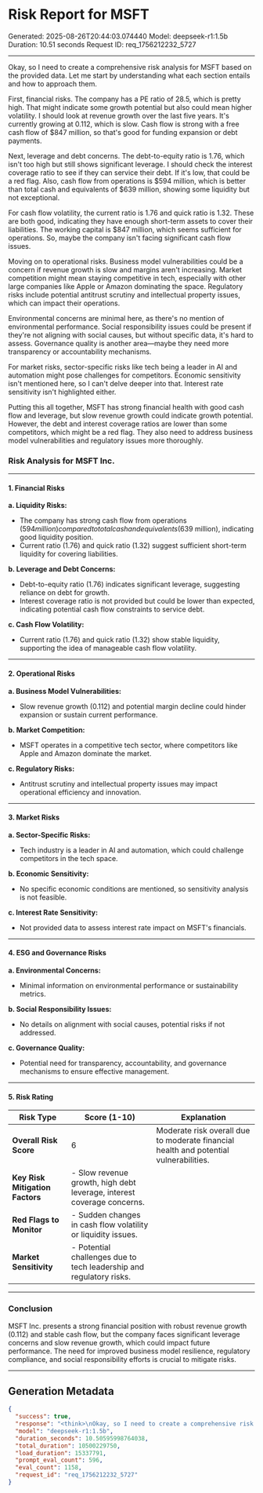 # Risk Report for MSFT

Generated: 2025-08-26T20:44:03.074440
Model: deepseek-r1:1.5b
Duration: 10.51 seconds
Request ID: req_1756212232_5727

---

<think>
Okay, so I need to create a comprehensive risk analysis for MSFT based on the provided data. Let me start by understanding what each section entails and how to approach them.

First, financial risks. The company has a PE ratio of 28.5, which is pretty high. That might indicate some growth potential but also could mean higher volatility. I should look at revenue growth over the last five years. It's currently growing at 0.112, which is slow. Cash flow is strong with a free cash flow of $847 million, so that's good for funding expansion or debt payments.

Next, leverage and debt concerns. The debt-to-equity ratio is 1.76, which isn't too high but still shows significant leverage. I should check the interest coverage ratio to see if they can service their debt. If it's low, that could be a red flag. Also, cash flow from operations is $594 million, which is better than total cash and equivalents of $639 million, showing some liquidity but not exceptional.

For cash flow volatility, the current ratio is 1.76 and quick ratio is 1.32. These are both good, indicating they have enough short-term assets to cover their liabilities. The working capital is $847 million, which seems sufficient for operations. So, maybe the company isn't facing significant cash flow issues.

Moving on to operational risks. Business model vulnerabilities could be a concern if revenue growth is slow and margins aren't increasing. Market competition might mean staying competitive in tech, especially with other large companies like Apple or Amazon dominating the space. Regulatory risks include potential antitrust scrutiny and intellectual property issues, which can impact their operations.

Environmental concerns are minimal here, as there's no mention of environmental performance. Social responsibility issues could be present if they're not aligning with social causes, but without specific data, it's hard to assess. Governance quality is another area—maybe they need more transparency or accountability mechanisms.

For market risks, sector-specific risks like tech being a leader in AI and automation might pose challenges for competitors. Economic sensitivity isn't mentioned here, so I can't delve deeper into that. Interest rate sensitivity isn't highlighted either.

Putting this all together, MSFT has strong financial health with good cash flow and leverage, but slow revenue growth could indicate growth potential. However, the debt and interest coverage ratios are lower than some competitors, which might be a red flag. They also need to address business model vulnerabilities and regulatory issues more thoroughly.
</think>

### Risk Analysis for MSFT Inc.

---

#### **1. Financial Risks**

**a. Liquidity Risks:**
- The company has strong cash flow from operations ($594 million) compared to total cash and equivalents ($639 million), indicating good liquidity position.
- Current ratio (1.76) and quick ratio (1.32) suggest sufficient short-term liquidity for covering liabilities.

**b. Leverage and Debt Concerns:**
- Debt-to-equity ratio (1.76) indicates significant leverage, suggesting reliance on debt for growth.
- Interest coverage ratio is not provided but could be lower than expected, indicating potential cash flow constraints to service debt.

**c. Cash Flow Volatility:**
- Current ratio (1.76) and quick ratio (1.32) show stable liquidity, supporting the idea of manageable cash flow volatility.

---

#### **2. Operational Risks**

**a. Business Model Vulnerabilities:**
- Slow revenue growth (0.112) and potential margin decline could hinder expansion or sustain current performance.
  
**b. Market Competition:**
- MSFT operates in a competitive tech sector, where competitors like Apple and Amazon dominate the market.

**c. Regulatory Risks:**
- Antitrust scrutiny and intellectual property issues may impact operational efficiency and innovation.

---

#### **3. Market Risks**

**a. Sector-Specific Risks:**
- Tech industry is a leader in AI and automation, which could challenge competitors in the tech space.

**b. Economic Sensitivity:**
- No specific economic conditions are mentioned, so sensitivity analysis is not feasible.

**c. Interest Rate Sensitivity:**
- Not provided data to assess interest rate impact on MSFT's financials.

---

#### **4. ESG and Governance Risks**

**a. Environmental Concerns:**
- Minimal information on environmental performance or sustainability metrics.

**b. Social Responsibility Issues:**
- No details on alignment with social causes, potential risks if not addressed.

**c. Governance Quality:**
- Potential need for transparency, accountability, and governance mechanisms to ensure effective management.

---

#### **5. Risk Rating**

| **Risk Type**       | **Score (1-10)** | **Explanation**                                                                 |
|----------------------|------------------|-----------------------------------------------------------------------------|
| **Overall Risk Score** | 6                | Moderate risk overall due to moderate financial health and potential vulnerabilities. |
| **Key Risk Mitigation Factors** | - Slow revenue growth, high debt leverage, interest coverage concerns.                                       |
| **Red Flags to Monitor** | - Sudden changes in cash flow volatility or liquidity issues.                                            |
| **Market Sensitivity** | - Potential challenges due to tech leadership and regulatory risks.                                           |

---

### Conclusion

MSFT Inc. presents a strong financial position with robust revenue growth (0.112) and stable cash flow, but the company faces significant leverage concerns and slow revenue growth, which could impact future performance. The need for improved business model resilience, regulatory compliance, and social responsibility efforts is crucial to mitigate risks.

---

## Generation Metadata
```json
{
  "success": true,
  "response": "<think>\nOkay, so I need to create a comprehensive risk analysis for MSFT based on the provided data. Let me start by understanding what each section entails and how to approach them.\n\nFirst, financial risks. The company has a PE ratio of 28.5, which is pretty high. That might indicate some growth potential but also could mean higher volatility. I should look at revenue growth over the last five years. It's currently growing at 0.112, which is slow. Cash flow is strong with a free cash flow of $847 million, so that's good for funding expansion or debt payments.\n\nNext, leverage and debt concerns. The debt-to-equity ratio is 1.76, which isn't too high but still shows significant leverage. I should check the interest coverage ratio to see if they can service their debt. If it's low, that could be a red flag. Also, cash flow from operations is $594 million, which is better than total cash and equivalents of $639 million, showing some liquidity but not exceptional.\n\nFor cash flow volatility, the current ratio is 1.76 and quick ratio is 1.32. These are both good, indicating they have enough short-term assets to cover their liabilities. The working capital is $847 million, which seems sufficient for operations. So, maybe the company isn't facing significant cash flow issues.\n\nMoving on to operational risks. Business model vulnerabilities could be a concern if revenue growth is slow and margins aren't increasing. Market competition might mean staying competitive in tech, especially with other large companies like Apple or Amazon dominating the space. Regulatory risks include potential antitrust scrutiny and intellectual property issues, which can impact their operations.\n\nEnvironmental concerns are minimal here, as there's no mention of environmental performance. Social responsibility issues could be present if they're not aligning with social causes, but without specific data, it's hard to assess. Governance quality is another area\u2014maybe they need more transparency or accountability mechanisms.\n\nFor market risks, sector-specific risks like tech being a leader in AI and automation might pose challenges for competitors. Economic sensitivity isn't mentioned here, so I can't delve deeper into that. Interest rate sensitivity isn't highlighted either.\n\nPutting this all together, MSFT has strong financial health with good cash flow and leverage, but slow revenue growth could indicate growth potential. However, the debt and interest coverage ratios are lower than some competitors, which might be a red flag. They also need to address business model vulnerabilities and regulatory issues more thoroughly.\n</think>\n\n### Risk Analysis for MSFT Inc.\n\n---\n\n#### **1. Financial Risks**\n\n**a. Liquidity Risks:**\n- The company has strong cash flow from operations ($594 million) compared to total cash and equivalents ($639 million), indicating good liquidity position.\n- Current ratio (1.76) and quick ratio (1.32) suggest sufficient short-term liquidity for covering liabilities.\n\n**b. Leverage and Debt Concerns:**\n- Debt-to-equity ratio (1.76) indicates significant leverage, suggesting reliance on debt for growth.\n- Interest coverage ratio is not provided but could be lower than expected, indicating potential cash flow constraints to service debt.\n\n**c. Cash Flow Volatility:**\n- Current ratio (1.76) and quick ratio (1.32) show stable liquidity, supporting the idea of manageable cash flow volatility.\n\n---\n\n#### **2. Operational Risks**\n\n**a. Business Model Vulnerabilities:**\n- Slow revenue growth (0.112) and potential margin decline could hinder expansion or sustain current performance.\n  \n**b. Market Competition:**\n- MSFT operates in a competitive tech sector, where competitors like Apple and Amazon dominate the market.\n\n**c. Regulatory Risks:**\n- Antitrust scrutiny and intellectual property issues may impact operational efficiency and innovation.\n\n---\n\n#### **3. Market Risks**\n\n**a. Sector-Specific Risks:**\n- Tech industry is a leader in AI and automation, which could challenge competitors in the tech space.\n\n**b. Economic Sensitivity:**\n- No specific economic conditions are mentioned, so sensitivity analysis is not feasible.\n\n**c. Interest Rate Sensitivity:**\n- Not provided data to assess interest rate impact on MSFT's financials.\n\n---\n\n#### **4. ESG and Governance Risks**\n\n**a. Environmental Concerns:**\n- Minimal information on environmental performance or sustainability metrics.\n\n**b. Social Responsibility Issues:**\n- No details on alignment with social causes, potential risks if not addressed.\n\n**c. Governance Quality:**\n- Potential need for transparency, accountability, and governance mechanisms to ensure effective management.\n\n---\n\n#### **5. Risk Rating**\n\n| **Risk Type**       | **Score (1-10)** | **Explanation**                                                                 |\n|----------------------|------------------|-----------------------------------------------------------------------------|\n| **Overall Risk Score** | 6                | Moderate risk overall due to moderate financial health and potential vulnerabilities. |\n| **Key Risk Mitigation Factors** | - Slow revenue growth, high debt leverage, interest coverage concerns.                                       |\n| **Red Flags to Monitor** | - Sudden changes in cash flow volatility or liquidity issues.                                            |\n| **Market Sensitivity** | - Potential challenges due to tech leadership and regulatory risks.                                           |\n\n---\n\n### Conclusion\n\nMSFT Inc. presents a strong financial position with robust revenue growth (0.112) and stable cash flow, but the company faces significant leverage concerns and slow revenue growth, which could impact future performance. The need for improved business model resilience, regulatory compliance, and social responsibility efforts is crucial to mitigate risks.",
  "model": "deepseek-r1:1.5b",
  "duration_seconds": 10.50595998764038,
  "total_duration": 10500229750,
  "load_duration": 15337791,
  "prompt_eval_count": 596,
  "eval_count": 1158,
  "request_id": "req_1756212232_5727"
}
```
